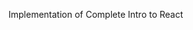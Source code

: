 Implementation of Complete Intro to React

[gh-page]: http://btholt.github.io/complete-intro-to-react/
